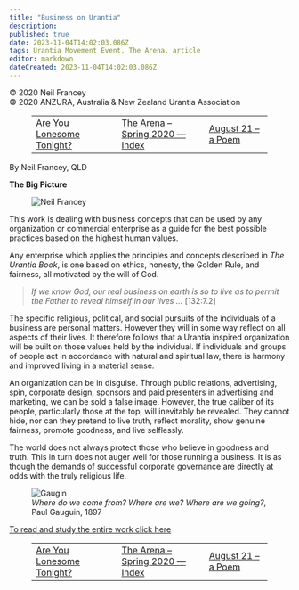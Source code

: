 ```yaml
---
title: "Business on Urantia"
description: 
published: true
date: 2023-11-04T14:02:03.086Z
tags: Urantia Movement Event, The Arena, article
editor: markdown
dateCreated: 2023-11-04T14:02:03.086Z
---
```


<p class="v-card v-sheet theme--light gray lighten-3 px-2">© 2020 Neil Francey<br>© 2020 ANZURA, Australia & New Zealand Urantia Association</p>
<figure class="table chapter-navigator">
  <table>
    <tbody>
      <tr>
        <td>
        <a href="/en/article/Ann_Bendall/Are_You_Lonesome_Tonight">
          <span class="mdi mdi-arrow-left-drop-circle"></span><span class="pl-2">Are You Lonesome Tonight?</span>
        </a>
        </td>
        <td>
        <a href="/en/index/articles_arena#the-arena-spring-2020">
          <span class="mdi mdi-book-open-variant"></span><span class="pl-2">The Arena – Spring 2020 — Index</span>
        </a>
        </td>
        <td>
        <a href="/en/article/Patrick_McNelly/August_21_a_Poem">
          <span class="pr-2">August 21 – a Poem</span><span class="mdi mdi-arrow-right-drop-circle"></span>
        </a>
        </td>
      </tr>
    </tbody>
  </table>
</figure>


By Neil Francey, QLD

**The Big Picture**

<figure id="Figure_1" class="image urantiapedia image-style-align-left">
<img src="/image/article/The_Arena/Neil-Francey-18-243x300.jpg" alt="Neil Francey">
</figure>

This work is dealing with  business concepts  that can be used by any organization or commercial enterprise as a guide for the best possible practices based on the highest human values.

Any enterprise which applies the principles and concepts described in _The Urantia Book_, is one based on ethics, honesty, the Golden Rule, and fairness, all motivated by the will of God.
<br style="clear:both;"/>

> _If we know God, our real business on earth is so to live as to permit_ _the Father to reveal himself in our lives …_ [132:7.2]

The specific religious, political, and social pursuits of the individuals of a business are personal matters. However they will in some way reflect on all aspects of their lives. It therefore follows that a Urantia inspired organization will be built on those values held by the individual. If individuals and groups of people act in accordance with natural and spiritual law, there is harmony and improved living in a material sense. 

An organization can be in disguise. Through public relations, advertising, spin, corporate design, sponsors and paid presenters in advertising and marketing, we can be sold a false image. However, the true caliber of its people, particularly those at the top, will inevitably be revealed. They cannot hide, nor can they pretend to live truth, reflect morality, show genuine fairness, promote goodness, and live selflessly.

The world does not always protect those who believe in goodness and truth. This in turn does not auger well for those running a business. It is as though the demands of successful corporate governance are directly at odds with the truly religious life.

<figure id="Figure_2" class="image urantiapedia">
<img src="/image/article/The_Arena/Gaugin-where-do-we-come-from-300x112.jpg" alt="Gaugin">
<figcaption><em>Where do we come from? Where are we? Where are we going?</em>, Paul Gauguin, 1897</figcaption>
</figure>

[To read and study the entire work click here](/en/article/Neil_Francey/Business_on_Urantia_Big_Picture)

<figure class="table chapter-navigator">
  <table>
    <tbody>
      <tr>
        <td>
        <a href="/en/article/Ann_Bendall/Are_You_Lonesome_Tonight">
          <span class="mdi mdi-arrow-left-drop-circle"></span><span class="pl-2">Are You Lonesome Tonight?</span>
        </a>
        </td>
        <td>
        <a href="/en/index/articles_arena#the-arena-spring-2020">
          <span class="mdi mdi-book-open-variant"></span><span class="pl-2">The Arena – Spring 2020 — Index</span>
        </a>
        </td>
        <td>
        <a href="/en/article/Patrick_McNelly/August_21_a_Poem">
          <span class="pr-2">August 21 – a Poem</span><span class="mdi mdi-arrow-right-drop-circle"></span>
        </a>
        </td>
      </tr>
    </tbody>
  </table>
</figure>
